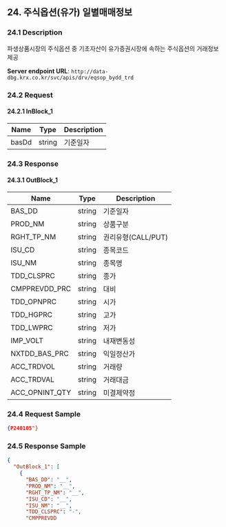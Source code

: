 ## 24. 주식옵션(유가) 일별매매정보

### 24.1 Description
파생상품시장의 주식옵션 중 기초자산이 유가증권시장에 속하는 주식옵션의 거래정보 제공

**Server endpoint URL**: `http://data-dbg.krx.co.kr/svc/apis/drv/eqsop_bydd_trd`

### 24.2 Request

#### 24.2.1 InBlock_1
| Name   | Type   | Description |
|--------|--------|-------------|
| basDd  | string | 기준일자    |

### 24.3 Response

#### 24.3.1 OutBlock_1
| Name            | Type   | Description      |
|-----------------|--------|------------------|
| BAS_DD          | string | 기준일자         |
| PROD_NM         | string | 상품구분         |
| RGHT_TP_NM      | string | 권리유형(CALL/PUT) |
| ISU_CD          | string | 종목코드         |
| ISU_NM          | string | 종목명           |
| TDD_CLSPRC      | string | 종가             |
| CMPPREVDD_PRC   | string | 대비             |
| TDD_OPNPRC      | string | 시가             |
| TDD_HGPRC       | string | 고가             |
| TDD_LWPRC       | string | 저가             |
| IMP_VOLT        | string | 내재변동성       |
| NXTDD_BAS_PRC   | string | 익일정산가       |
| ACC_TRDVOL      | string | 거래량           |
| ACC_TRDVAL      | string | 거래대금         |
| ACC_OPNINT_QTY  | string | 미결제약정       |

### 24.4 Request Sample
```json
{P240105"}
```

### 24.5 Response Sample
```json
{
  "OutBlock_1": [
    {
      "BAS_DD": "__",
      "PROD_NM": "__",
      "RGHT_TP_NM": "__",
      "ISU_CD": "__",
      "ISU_NM": "__",
      "TDD_CLSPRC": "-",
      "CMPPREVDD
